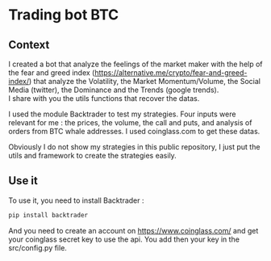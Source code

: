 # Trading bot BTC
## Context
I created a bot that analyze the feelings of the market maker with the help of the fear and greed index (https://alternative.me/crypto/fear-and-greed-index/) that analyze the Volatility, the Market Momentum/Volume, the Social Media (twitter), the Dominance and the Trends (google trends). \
I share with you the utils functions that recover the datas.

I used the module Backtrader to test my strategies. Four inputs were relevant for me : the prices, the volume, the call and puts, and analysis of orders from BTC whale addresses. I used coinglass.com to get these datas.

Obviously I do not show my strategies in this public repository, I just put the utils and framework to create the strategies easily.

## Use it
To use it, you need to install Backtrader :
```bash
pip install backtrader
```
And you need to create an account on https://www.coinglass.com/ and get your coinglass secret key to use the api. You add then your key in the src/config.py file.
